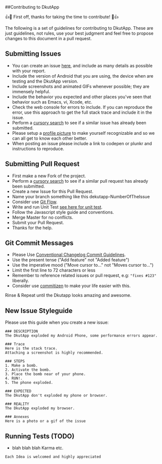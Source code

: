 ##Contributing to DkutApp

:+1::tada: First off, thanks for taking the time to contribute! :tada::+1:

The following is a set of guidelines for contributing to DkutApp.
These are just guidelines, not rules, use your best judgment and feel free to
propose changes to this document in a pull request.

## Submitting Issues

* You can create an issue [here](https://github.com/DekutApp/dekutapp/issues/new),
  and include as many details as possible with your report.
* Include the version of Android that you are using, the device when are testing and the DkutApp version.
* Include screenshots and animated GIFs whenever possible; they are immensely
  helpful.
* Include the behavior you expected and other places you've seen that behavior
  such as Emacs, vi, Xcode, etc.
* Check the web console for errors to include. If you can reproduce the error, use this approach to get the
  full stack trace and include it in the issue.
* Perform a [cursory search](https://github.com/Dekutapp/dekutapp/issues?utf8=%E2%9C%93&q=is%3Aissue+is%3Aopen+)
  to see if a similar issue has already been submitted.
* Please setup a [profile picture](https://help.github.com/articles/how-do-i-set-up-my-profile-picture)
  to make yourself recognizable and so we can all get to know each other better.
* When posting an issue please include a link to codepen or plunkr and instructions to reproduce.

## Submitting Pull Request

* First make a new Fork of the project.
* Perform a [cursory search](https://github.com/Dekutapp/dekutapp/pulls?utf8=%E2%9C%93&q=is%3Apr+is%3Aopen+)
to see if a similar pull request has already been submitted.
* Create a new Issue for this Pull Request.
* Name your branch something like this dekutapp-NumberOfTheIssue
* Consider use [Git Flow](http://nvie.com/posts/a-successful-git-branching-model/).
* Write and run Unit Test [see here for unit test](#running-tests-(TODO)).
* Follow the Javascript style guide and conventions.
* Merge Master for no conflicts.
* Submit your Pull Request.
* Thanks for the help.

## Git Commit Messages

* Please Use [Conventional Changelog Commit Guidelines](https://github.com/ajoslin/conventional-changelog/).
* Use the present tense ("Add feature" not "Added feature")
* Use the imperative mood ("Move cursor to..." not "Moves cursor to...")
* Limit the first line to 72 characters or less
* Remember to reference related issues or pull request, e.g: `"fixes #123"` liberally.
* Consider use [commitizen](https://github.com/commitizen/cz-cli) to make your life easier with this.

Rinse & Repeat until the Dkutapp looks amazing and awesome.


## New Issue Styleguide

Please use this guide when you create a new issue:

```
### DESCRIPTION
The DkutApp exploded my Android Phone, some performance errors appear.

### Trace
Here is the stack trace.
Attaching a screenshot is highly recommended.

### STEPS
1. Make a bomb.
2. Activate the bomb.
3. Place the bomb near of your phone.
4. RUN!.
5. The phone exploded.

### EXPECTED
The DkutApp don't exploded my phone or browser.

### REALITY
The DkutApp exploded my browser.

### Annexes
Here is a photo or a gif of the issue
```

## Running Tests (TODO)
<!-- TODO: Tests Documentation -->
- blah blah blah Karma etc.

```
Each Idea is welcomed and highly appreciated
```
